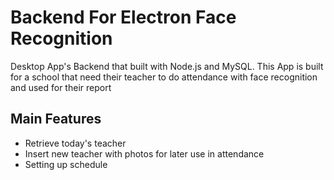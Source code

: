 # Backend For Electron Face Recognition

Desktop App's Backend that built with Node.js and MySQL. 
This App is built for a school that need their teacher to do attendance with face recognition and used for their report

## Main Features
- Retrieve today's teacher
- Insert new teacher with photos for later use in attendance
- Setting up schedule